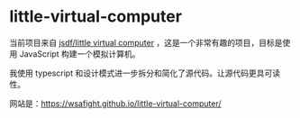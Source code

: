 # little-virtual-computer

当前项目来自 [jsdf/little virtual computer](https://github.com/jsdf/little-virtual-computer) ，这是一个非常有趣的项目，目标是使用 JavaScript 构建一个模拟计算机。

我使用 typescript 和设计模式进一步拆分和简化了源代码。让源代码更具可读性。

网站是：https://wsafight.github.io/little-virtual-computer/